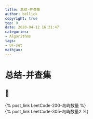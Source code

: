 ```yaml
---
title: 总结-并查集
author: bellick
copyright: true
top: 0
date: 2020-04-12 16:31:47
categories:
- Algorithms
tags:
- UF-set
mathjax:
---
```


# 总结-并查集

## 🌰

{% post_link LeetCode-200-岛屿数量  %}
<br>
{% post_link LeetCode-305-岛屿数量2  %}